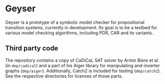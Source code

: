 # Geyser

Geyser is a prototype of a symbolic model checker for propositional transition
systems, currently in development. Its goal is to be a testbed for various
model checking algorithms, including PDR, CAR and its variants.

## Third party code

The repository contains a copy of CaDiCaL SAT solver by Armin Biere et al. (in
`dep/cadical`) and a part of his Aiger library for manipulating and-inverter
graphs (`dep/aiger`). Additionally, Catch2 is included for testing (`dep/catch2`).
See the respective directories for licenses of those parts.